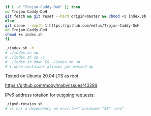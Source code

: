 ```bash
if [ -d "Trojan-Caddy-DoH" ]; then
cd Trojan-Caddy-DoH
git fetch && git reset --hard origin/master && chmod +x index.sh
else
git clone --depth 1 https://github.com/edfus/Trojan-Caddy-DoH
cd Trojan-Caddy-DoH
chmod +x index.sh
fi

./index.sh -h
# ./index.sh up
# ./index.sh up -c
# ./index.sh down && ./index.sh up
# ⬆️ when container aliases got messed up
```

Tested on Ubuntu 20.04 LTS as root

https://github.com/moby/moby/issues/43296

IPv6 address rotation for outgoing requests:
```bash
./ipv6-rotaion.sh
# it has a dependency on envfile="`basename "$0"`.env"
```